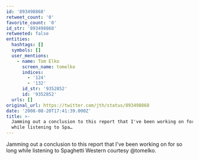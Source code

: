 ```yaml
---
id: '893498868'
retweet_count: '0'
favorite_count: '0'
id_str: '893498868'
retweeted: false
entities:
  hashtags: []
  symbols: []
  user_mentions:
    - name: Tom Elko
      screen_name: tomelko
      indices:
        - '124'
        - '132'
      id_str: '9352852'
      id: '9352852'
  urls: []
original_url: https://twitter.com/jth/status/893498868
date: '2008-08-20T17:41:39.000Z'
title: >-
  Jamming out a conclusion to this report that I've been working on for so long
  while listening to Spa…
---
```


Jamming out a conclusion to this report that I've been working on for so long while listening to Spaghetti Western courtesy @tomelko.